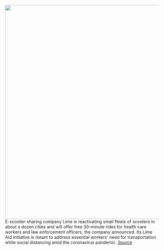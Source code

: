 <img src='https://cdn.vox-cdn.com/thumbor/nnPqQ7683pmsdEGYKcuKYChZSro=/0x0:2040x1360/1200x800/filters:focal(857x517:1183x843)/cdn.vox-cdn.com/uploads/chorus_image/image/66674907/akrales_190321_3312_0028.0.jpg' width='700px' /><br/>
E-scooter-sharing company Lime is reactivating small fleets of scooters in about a dozen cities and will offer free 30-minute rides for health care workers and law enforcement officers, the company announced. Its Lime Aid initiative is meant to address essential workers' need for transportation while social distancing amid the coronavirus pandemic.
<a href='https://www.theverge.com/2020/4/19/21227108/lime-reactivates-scooters-free-rides-essential-workers-pandemic'> Source <a/>